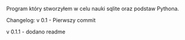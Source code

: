 Program który stworzyłem w celu nauki sqlite oraz podstaw Pythona.

Changelog:
v 0.1 - Pierwszy commit

v 0.1.1 - dodano readme
